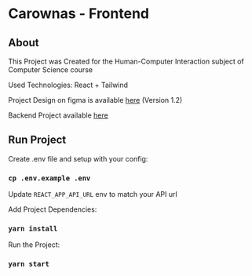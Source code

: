 # Carownas - Frontend

## About 
This Project was Created for the Human-Computer Interaction subject of Computer Science course

Used Technologies:  React + Tailwind

Project Design on figma is available [here](https://www.figma.com/file/UfQrKfacyuP2a5FUfpv0IE/IHC-CAROWNAS?node-id=374%3A3&t=1NC92Yg1t7n9oEys-0) (Version 1.2)

Backend Project available [here](https://github.com/KozielGPC/carownas-backend)

## Run Project

Create .env file and setup with your config:
### `cp .env.example .env` 

Update `REACT_APP_API_URL` env to match your API url

Add Project Dependencies:
### `yarn install` 


Run the Project:
### `yarn start` 

